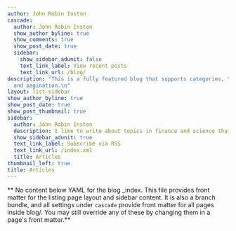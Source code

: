 ```yaml
---
author: John Robin Inston
cascade:
  author: John Robin Inston
  show_author_byline: true
  show_comments: true
  show_post_date: true
  sidebar:
    show_sidebar_adunit: false
    text_link_label: View recent posts
    text_link_url: /blog/
description: "This is a fully featured blog that supports categories, \ntags, series,
  and pagination.\n"
layout: list-sidebar
show_author_byline: true
show_post_date: true
show_post_thumbnail: true
sidebar:
  author: John Robin Inston
  description: I like to write about topics in finance and science that I am interested in.  Hopefully you find some of them interesting too.
  show_sidebar_adunit: true
  text_link_label: Subscribe via RSS
  text_link_url: /index.xml
  title: Articles
thumbnail_left: true
title: Articles
---
```


** No content below YAML for the blog _index. This file provides front matter for the listing page layout and sidebar content. It is also a branch bundle, and all settings under `cascade` provide front matter for all pages inside blog/. You may still override any of these by changing them in a page's front matter.**
